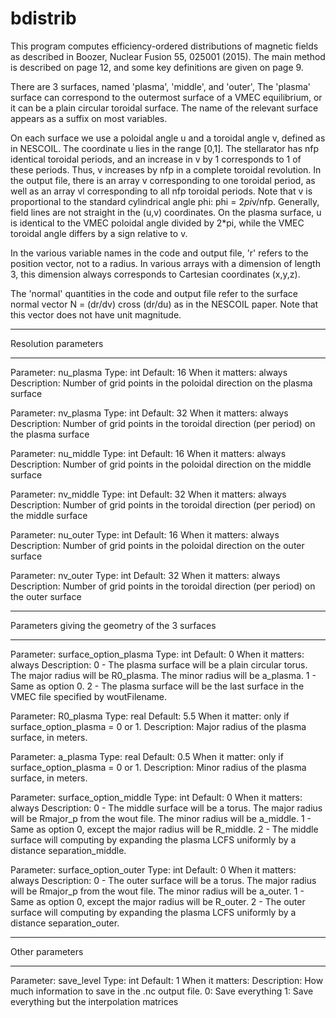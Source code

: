 # bdistrib

This program computes efficiency-ordered distributions of magnetic fields as described in Boozer, Nuclear Fusion 55, 025001 (2015).  The main method is described on page 12, and some key definitions are given on page 9.

There are 3 surfaces, named 'plasma', 'middle', and 'outer', The 'plasma' surface can correspond to the outermost surface of a VMEC equilibrium, or it can be a plain circular toroidal surface. The name of the relevant surface appears as a suffix on
most variables.

On each surface we use a poloidal angle u and a toroidal angle v, defined as in NESCOIL.  The coordinate u lies in the range [0,1]. The stellarator has nfp identical toroidal periods, and an increase in v by 1 corresponds to 1 of these periods. Thus,
v increases by nfp in a complete toroidal revolution. In the output file, there is an array v corresponding to one toroidal period, as well as an array vl corresponding to all nfp toroidal periods.  Note that v is proportional to the standard
cylindrical angle phi: phi = 2*pi*v/nfp.  Generally, field lines are not straight in the (u,v) coordinates.  On the plasma surface, u is identical to the VMEC poloidal angle divided by 2*pi, while the VMEC toroidal angle differs by a sign relative to
v.

In the various variable names in the code and output file, 'r' refers to the position vector, not to a radius.  In various arrays with a dimension of length 3, this dimension always corresponds to Cartesian coordinates (x,y,z).

The 'normal' quantities in the code and output file refer to the surface normal vector N = (dr/dv) cross (dr/du) as in the NESCOIL paper. Note that this vector does not have unit magnitude.

*******************************************************************
Resolution parameters
*******************************************************************

Parameter: nu_plasma
Type: int
Default: 16
When it matters: always
Description: Number of grid points in the poloidal direction on the plasma surface

Parameter: nv_plasma
Type: int
Default: 32
When it matters: always
Description: Number of grid points in the toroidal direction (per period) on the plasma surface

Parameter: nu_middle
Type: int
Default: 16
When it matters: always
Description: Number of grid points in the poloidal direction on the middle surface

Parameter: nv_middle
Type: int
Default: 32
When it matters: always
Description: Number of grid points in the toroidal direction (per period) on the middle surface

Parameter: nu_outer
Type: int
Default: 16
When it matters: always
Description: Number of grid points in the poloidal direction on the outer surface

Parameter: nv_outer
Type: int
Default: 32
When it matters: always
Description: Number of grid points in the toroidal direction (per period) on the outer surface

*******************************************************************
Parameters giving the geometry of the 3 surfaces
*******************************************************************

Parameter: surface_option_plasma
Type: int
Default: 0
When it matters: always
Description:
 0 - The plasma surface will be a plain circular torus. The major radius will be R0_plasma.
     The minor radius will be a_plasma.
 1 - Same as option 0.
 2 - The plasma surface will be the last surface in the VMEC file specified by woutFilename.

Parameter: R0_plasma
Type: real
Default: 5.5
When it matter: only if surface_option_plasma = 0 or 1.
Description: Major radius of the plasma surface, in meters.

Parameter: a_plasma
Type: real
Default: 0.5
When it matter: only if surface_option_plasma = 0 or 1.
Description: Minor radius of the plasma surface, in meters.

Parameter: surface_option_middle
Type: int
Default: 0
When it matters: always
Description:
 0 - The middle surface will be a torus. The major radius will be Rmajor_p from the wout file.
     The minor radius will be a_middle.
 1 - Same as option 0, except the major radius will be R_middle.
 2 - The middle surface will computing by expanding the plasma LCFS uniformly by a distance separation_middle.

Parameter: surface_option_outer
Type: int
Default: 0
When it matters: always
Description:
 0 - The outer surface will be a torus. The major radius will be Rmajor_p from the wout file.
     The minor radius will be a_outer.
 1 - Same as option 0, except the major radius will be R_outer.
 2 - The outer surface will computing by expanding the plasma LCFS uniformly by a distance separation_outer.


*******************************************************************
Other parameters
*******************************************************************

Parameter: save_level
Type: int
Default: 1
When it matters:
Description: How much information to save in the .nc output file.
  0: Save everything
  1: Save everything but the interpolation matrices



